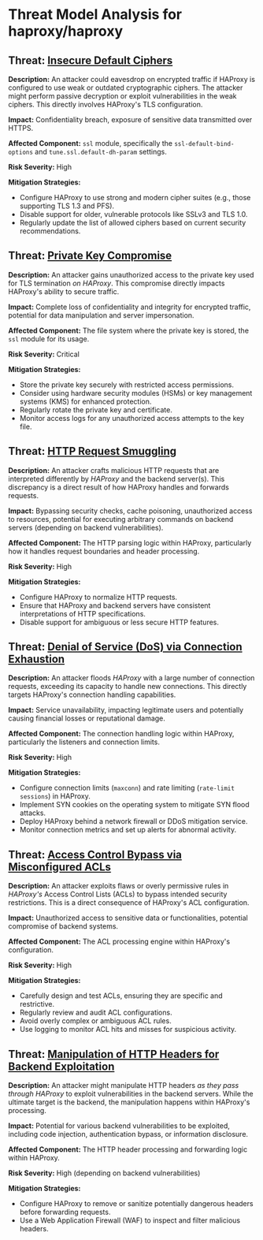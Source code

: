 # Threat Model Analysis for haproxy/haproxy

## Threat: [Insecure Default Ciphers](./threats/insecure_default_ciphers.md)

**Description:** An attacker could eavesdrop on encrypted traffic if HAProxy is configured to use weak or outdated cryptographic ciphers. The attacker might perform passive decryption or exploit vulnerabilities in the weak ciphers. This directly involves HAProxy's TLS configuration.

**Impact:** Confidentiality breach, exposure of sensitive data transmitted over HTTPS.

**Affected Component:** `ssl` module, specifically the `ssl-default-bind-options` and `tune.ssl.default-dh-param` settings.

**Risk Severity:** High

**Mitigation Strategies:**
*   Configure HAProxy to use strong and modern cipher suites (e.g., those supporting TLS 1.3 and PFS).
*   Disable support for older, vulnerable protocols like SSLv3 and TLS 1.0.
*   Regularly update the list of allowed ciphers based on current security recommendations.

## Threat: [Private Key Compromise](./threats/private_key_compromise.md)

**Description:** An attacker gains unauthorized access to the private key used for TLS termination *on HAProxy*. This compromise directly impacts HAProxy's ability to secure traffic.

**Impact:** Complete loss of confidentiality and integrity for encrypted traffic, potential for data manipulation and server impersonation.

**Affected Component:** The file system where the private key is stored, the `ssl` module for its usage.

**Risk Severity:** Critical

**Mitigation Strategies:**
*   Store the private key securely with restricted access permissions.
*   Consider using hardware security modules (HSMs) or key management systems (KMS) for enhanced protection.
*   Regularly rotate the private key and certificate.
*   Monitor access logs for any unauthorized access attempts to the key file.

## Threat: [HTTP Request Smuggling](./threats/http_request_smuggling.md)

**Description:** An attacker crafts malicious HTTP requests that are interpreted differently by *HAProxy* and the backend server(s). This discrepancy is a direct result of how HAProxy handles and forwards requests.

**Impact:**  Bypassing security checks, cache poisoning, unauthorized access to resources, potential for executing arbitrary commands on backend servers (depending on backend vulnerabilities).

**Affected Component:** The HTTP parsing logic within HAProxy, particularly how it handles request boundaries and header processing.

**Risk Severity:** High

**Mitigation Strategies:**
*   Configure HAProxy to normalize HTTP requests.
*   Ensure that HAProxy and backend servers have consistent interpretations of HTTP specifications.
*   Disable support for ambiguous or less secure HTTP features.

## Threat: [Denial of Service (DoS) via Connection Exhaustion](./threats/denial_of_service_(dos)_via_connection_exhaustion.md)

**Description:** An attacker floods *HAProxy* with a large number of connection requests, exceeding its capacity to handle new connections. This directly targets HAProxy's connection handling capabilities.

**Impact:** Service unavailability, impacting legitimate users and potentially causing financial losses or reputational damage.

**Affected Component:** The connection handling logic within HAProxy, particularly the listeners and connection limits.

**Risk Severity:** High

**Mitigation Strategies:**
*   Configure connection limits (`maxconn`) and rate limiting (`rate-limit sessions`) in HAProxy.
*   Implement SYN cookies on the operating system to mitigate SYN flood attacks.
*   Deploy HAProxy behind a network firewall or DDoS mitigation service.
*   Monitor connection metrics and set up alerts for abnormal activity.

## Threat: [Access Control Bypass via Misconfigured ACLs](./threats/access_control_bypass_via_misconfigured_acls.md)

**Description:** An attacker exploits flaws or overly permissive rules in *HAProxy's* Access Control Lists (ACLs) to bypass intended security restrictions. This is a direct consequence of HAProxy's ACL configuration.

**Impact:** Unauthorized access to sensitive data or functionalities, potential compromise of backend systems.

**Affected Component:** The ACL processing engine within HAProxy's configuration.

**Risk Severity:** High

**Mitigation Strategies:**
*   Carefully design and test ACLs, ensuring they are specific and restrictive.
*   Regularly review and audit ACL configurations.
*   Avoid overly complex or ambiguous ACL rules.
*   Use logging to monitor ACL hits and misses for suspicious activity.

## Threat: [Manipulation of HTTP Headers for Backend Exploitation](./threats/manipulation_of_http_headers_for_backend_exploitation.md)

**Description:** An attacker might manipulate HTTP headers *as they pass through HAProxy* to exploit vulnerabilities in the backend servers. While the ultimate target is the backend, the manipulation happens within HAProxy's processing.

**Impact:** Potential for various backend vulnerabilities to be exploited, including code injection, authentication bypass, or information disclosure.

**Affected Component:** The HTTP header processing and forwarding logic within HAProxy.

**Risk Severity:** High (depending on backend vulnerabilities)

**Mitigation Strategies:**
*   Configure HAProxy to remove or sanitize potentially dangerous headers before forwarding requests.
*   Use a Web Application Firewall (WAF) to inspect and filter malicious headers.

